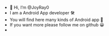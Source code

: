 - 👋 Hi, I’m @JoyRay0
- I am a Android App developer 🛠️
- You will find here many kinds of Android app 📱
- If you want more please follow me on github 😀
- 

